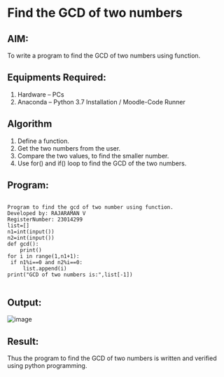 # Find the GCD of two numbers

## AIM:
To write a program to find the GCD of two numbers using function.

## Equipments Required:
1. Hardware – PCs
2. Anaconda – Python 3.7 Installation / Moodle-Code Runner

## Algorithm
1. Define a function.
2. Get the two numbers from the user.
3. Compare the two values, to find the smaller number.
4. Use for() and if() loop to find the GCD of the two numbers.

## Program:
```

Program to find the gcd of two number using function.
Developed by: RAJARAMAN V
RegisterNumber: 23014299
list=[]
n1=int(input())
n2=int(input())
def gcd():
    print()
for i in range(1,n1+1):
 if n1%i==0 and n2%i==0:
     list.append(i)
print("GCD of two numbers is:",list[-1])


```

## Output:
![image](https://github.com/Rajaraman77/GCD-of-two-numbers/assets/150319383/1760d0e2-7331-4cbe-8c52-b8edeb1abeff)



## Result:
Thus the program to find the GCD of two numbers is written and verified using python programming.
